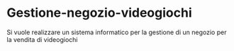 # Gestione-negozio-videogiochi
Si vuole realizzare un sistema informatico per la gestione di un negozio per la vendita di videogiochi
